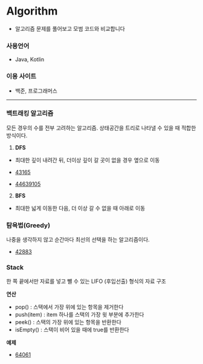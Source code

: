 # Algorithm

- 알고리즘 문제를 풀어보고 모범 코드와 비교합니다

### 사용언어

- Java, Kotlin

### 이용 사이트

- 백준, 프로그래머스

---

### 백트래킹 알고리즘

모든 경우의 수를 전부 고려하는 알고리즘. 상태공간을 트리로 나타낼 수 있을 때 적합한 방식이다.

1. **DFS**

- 최대한 깊이 내려간 뒤, 더이상 깊이 갈 곳이 없을 경우 옆으로 이동

- [43165](https://github.com/kimjjunho/Algorithm/blob/main/Kotlin/Programmers/Level2/43165.md) 

- [44639105](https://github.com/kimjjunho/Algorithm/blob/main/Java/Baekjoon/44639105%20드래그백.md)

2. **BFS**

- 최대한 넓게 이동한 다음, 더 이상 갈 수 없을 때 아래로 이동




### 탐욕법(Greedy)

나중을 생각하지 않고 순간마다 최선의 선택을 하는 알고리즘이다.

- [42883](https://github.com/kimjjunho/Algorithm/blob/main/Kotlin/Programmers/Level2/42883.md)



### Stack

한 쪽 끝에서만 자료를 넣고 뺄 수 있는 LIFO (후입선출) 형식의 자료 구조

**연산**

- pop() : 스택에서 가장 위에 있는 항목을 제거한다
- push(item) : item 하나를 스택의 가장 윗 부분에 추가한다
- peek() : 스택의 가장 위에 있는 항목을 반환한다
- isEmpty() : 스택이 비어 있을 때에 true를 반환한다

**예제** 

- [64061](https://github.com/kimjjunho/Algorithm/blob/main/Kotlin/Programmers/Level1/64061.md)


